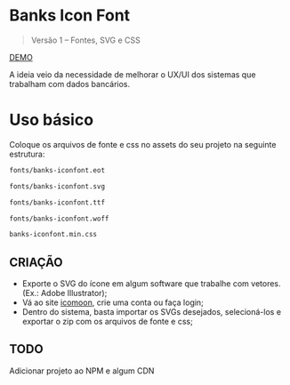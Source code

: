 # Banks Icon Font

> Versão 1 – Fontes, SVG e CSS

[DEMO](https://arthurzeras.github.io/banks-iconfont/demo/)

A ideia veio da necessidade de melhorar o UX/UI dos sistemas que trabalham com dados bancários.

# Uso básico

Coloque os arquivos de fonte e css no assets do seu projeto na seguinte estrutura:

``` bash
fonts/banks-iconfont.eot

fonts/banks-iconfont.svg

fonts/banks-iconfont.ttf

fonts/banks-iconfont.woff

banks-iconfont.min.css
```

## CRIAÇÃO

- Exporte o SVG do ícone em algum software que trabalhe com vetores. (Ex.: Adobe Illustrator);
- Vá ao site [icomoon](https://icomoon.io/), crie uma conta ou faça login;
- Dentro do sistema, basta importar os SVGs desejados, selecioná-los e exportar o zip com os arquivos de fonte e css;


## TODO
Adicionar projeto ao NPM e algum CDN
